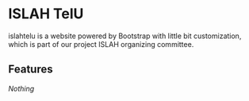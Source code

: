 # ISLAH TelU

islahtelu is a website powered by Bootstrap with little bit customization, which is part of our project ISLAH organizing committee.

## Features
_Nothing_
